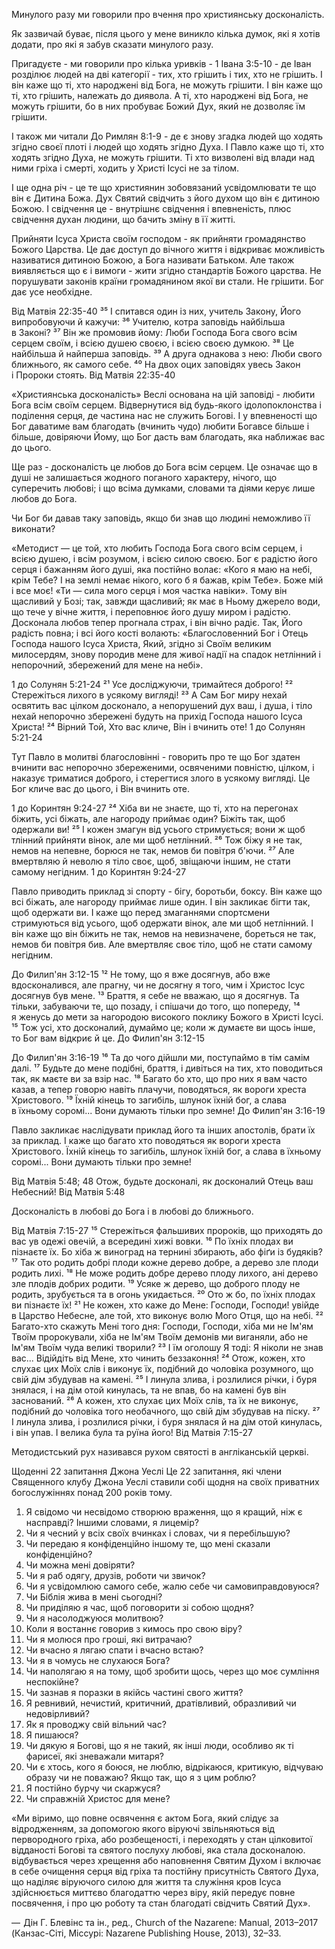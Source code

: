 Минулого разу ми говорили про вчення про християнську досконалість. 

Як зазвичай буває, після цього у мене виникло кілька думок, які я хотів додати, про які я забув сказати минулого разу. 

Пригадуєте - ми говорили про кілька уривків - 1 Івана 3:5-10 - де Іван розділює людей на дві категорії - тих, хто грішить і тих, хто не грішить. І він каже що ті, хто народжені від Бога, не можуть грішити. І він каже що ті, хто грішить, належать до диявола. А ті, хто народжені від Бога, не можуть грішити, бо в них пробуває Божий Дух, який не дозволяє їм грішити.

І також ми читали До Римлян 8:1-9 - де є знову згадка людей що ходять згідно своєї плоті і людей що ходять згідно Духа. І Павло каже що ті, хто ходять згідно Духа, не можуть грішити. Ті хто визволені від влади над ними гріха і смерті, ходить у Христі Ісусі не за тілом. 

І ще одна річ - це те що християнин зобовязаний усвідомлювати те що він є Дитина Божа. Дух Святий свідчить з його духом що він є дитиною Божою. І свідчення це - внутрішнє свідчення і впевненість, плюс свідчення духан людини, що бачить зміну в її житті.

Прийняти Ісуса Христа своїм господом - як прийняти громадянство Божого Царства. Це дає доступ до вічного життя і відкриває можливість називатися дитиною Божою, а Бога називати Батьком. Але також виявляється що є і вимоги - жити згідно стандартів Божого царства. Не порушувати законів країни громадянином якої ви стали. Не грішити. Бог дає усе необхідне.


Від Матвія 22:35-40
³⁵ І спитався один із них, учитель Закону, Його випробовуючи й кажучи: ³⁶ Учителю, котра заповідь найбільша в Законі? ³⁷ Він же промовив йому: Люби Господа Бога свого всім серцем своїм, і всією душею своєю, і всією своєю думкою. ³⁸ Це найбільша й найперша заповідь. ³⁹ А друга однакова з нею: Люби свого ближнього, як самого себе. ⁴⁰ На двох оцих заповідях увесь Закон і Пророки стоять. 
Від Матвія 22:35-40

«Християнська досконалість» Веслі основана на цій заповіді - любити Бога всім своїм серцем. Відвернутися від будь-якого ідолопоклонства і поділення серця, де частина нас не служить Богові. І у впевненості що Бог даватиме вам благодать (вчинить чудо) любити Богавсе більше і більше, довіряючи Йому, що Бог дасть вам благодать, яка наближає вас до цього. 

Ще раз - досконалість це любов до Бога всім серцем. Це означає що в душі не залишається жодного поганого характеру, нічого, що суперечить любові; і що всіма думками, словами та діями керує лише любов до Бога.

Чи Бог би давав таку заповідь, якщо би знав що людині неможливо її виконати? 

«Методист — це той, хто любить Господа Бога свого всім серцем, і всією душею, і всім розумом, і всією силою своєю. Бог є радістю його серця і бажанням його душі, яка постійно волає: «Кого я маю на небі, крім Тебе? І на землі немає нікого, кого б я бажав, крім Тебе». Боже мій і все моє! «Ти — сила мого серця і моя частка навіки». Тому він щасливий у Бозі; так, завжди щасливий; як має в Ньому джерело води, що тече у вічне життя, і переповнює його душу миром і радістю. Досконала любов тепер прогнала страх, і він вічно радіє. Так, Його радість повна; і всі його кості волають: «Благословенний Бог і Отець Господа нашого Ісуса Христа, Який, згідно зі Своїм великим милосердям, знову породив мене для живої надії на спадок нетлінний і непорочний, збережений для мене на небі».

1 до Солунян 5:21-24
²¹ Усе досліджуючи, тримайтеся доброго! ²² Стережіться лихого в усякому вигляді! ²³ А Сам Бог миру нехай освятить вас цілком досконало, а непорушений дух ваш, і душа, і тіло нехай непорочно збережені будуть на прихід Господа нашого Ісуса Христа! ²⁴ Вірний Той, Хто вас кличе, Він і вчинить оте!
1 до Солунян 5:21-24

Тут Павло в молитві благословінні - говорить про те що Бог здатен вчинити вас непорочно збереженими, освяченими повністю, цілком, і наказує триматися доброго, і стерегтися злого в усякому вигляді. Це Бог кличе вас до цього, і Він вчинить оте.

1 до Коринтян 9:24-27
²⁴ Хіба ви не знаєте, що ті, хто на перегонах біжить, усі біжать, але нагороду приймає один? Біжіть так, щоб одержали ви! 
²⁵ І кожен змагун від усього стримується; вони ж щоб тлінний прийняти вінок, але ми щоб нетлінний. ²⁶ Тож біжу я не так, немов на непевне, борюся не так, немов би повітря б'ючи. ²⁷ Але вмертвляю й неволю я тіло своє, щоб, звіщаючи іншим, не стати самому негідним.
1 до Коринтян 9:24-27

Павло приводить приклад зі спорту - бігу, боротьби, боксу. Він каже що всі біжать, але нагороду приймає лише один. І він закликає бігти так, щоб одержати ви. І каже що перед змаганнями спортсмени стримуються від усього, щоб одержати вінок, але ми щоб нетлінний. І він каже що він біжить не так, немов на невизначене, бореться не так, немов би повітря бив. Але вмертвляє своє тіло, щоб не стати самому негідним.

До Филип'ян 3:12-15
¹² Не тому, що я вже досягнув, або вже вдосконалився, але прагну, чи не досягну я того, чим і Христос Ісус досягнув був мене. ¹³ Браття, я себе не вважаю, що я досягнув. Та тільки, забуваючи те, що позаду, і спішачи до того, що попереду, ¹⁴ я женусь до мети за нагородою високого поклику Божого в Христі Ісусі. ¹⁵ Тож усі, хто досконалий, думаймо це; коли ж думаєте ви щось інше, то Бог вам відкриє й це. 
До Филип'ян 3:12-15


До Филип'ян 3:16-19
¹⁶ Та до чого дійшли ми, поступаймо в тім самім далі. ¹⁷ Будьте до мене подібні, браття, і дивіться на тих, хто поводиться так, як маєте ви за взір нас. ¹⁸ Багато бо хто, що про них я вам часто казав, а тепер говорю навіть плачучи, поводяться, як вороги хреста Христового. ¹⁹ Їхній кінець то загибіль, шлунок їхній бог, а слава в їхньому соромі... Вони думають тільки про земне!
До Филип'ян 3:16-19

Павло закликає наслідувати приклад його та інших апостолів, брати їх за приклад. І каже що багато хто поводяться як вороги хреста Христового. Їхній кінець то загибіль, шлунок їхній бог, а слава в їхньому соромі... Вони думають тільки про земне!

Від Матвія 5:48;
48 Отож, будьте досконалі, як досконалий Отець ваш Небесний!
Від Матвія  5:48

Досконалість в любові до Бога і в любові до ближнього. 

Від Матвія 7:15-27
¹⁵ Стережіться фальшивих пророків, що приходять до вас ув одежі овечій, а всередині хижі вовки.
¹⁶ По їхніх плодах ви пізнаєте їх. Бо хіба ж виноград на тернині збирають, або фіґи із будяків? ¹⁷ Так ото родить добрі плоди кожне дерево добре, а дерево зле плоди родить лихі. ¹⁸ Не може родить добре дерево плоду лихого, ані дерево зле плодів добрих родити. ¹⁹ Усяке ж дерево, що доброго плоду не родить, зрубується та в огонь укидається. ²⁰ Ото ж бо, по їхніх плодах ви пізнаєте їх! ²¹ Не кожен, хто каже до Мене: Господи, Господи! увійде в Царство Небесне, але той, хто виконує волю Мого Отця, що на небі. 
²² Багато-хто скажуть Мені того дня: Господи, Господи, хіба ми не Ім'ям Твоїм пророкували, хіба не Ім'ям Твоїм демонів ми виганяли, або не Ім'ям Твоїм чуда великі творили? ²³ І їм оголошу Я тоді: Я ніколи не знав вас... Відійдіть від Мене, хто чинить беззаконня! ²⁴ Отож, кожен, хто слухає цих Моїх слів і виконує їх, подібний до чоловіка розумного, що свій дім збудував на камені. ²⁵ І линула злива, і розлилися річки, і буря знялася, і на дім отой кинулась, та не впав, бо на камені був він заснований. ²⁶ А кожен, хто слухає цих Моїх слів, та їх не виконує, подібний до чоловіка того необачного, що свій дім збудував на піску. ²⁷ І линула злива, і розлилися річки, і буря знялася й на дім отой кинулась, і він упав. І велика була та руїна його!
Від Матвія 7:15-27

Методистський рух називався рухом святості в англіканській церкві. 

Щоденні 22 запитання Джона Уеслі
Це 22 запитання, які члени Священного клубу Джона Уеслі ставили собі щодня на своїх приватних богослужіннях понад 200 років тому.
1. Я свідомо чи несвідомо створюю враження, що я кращий, ніж є насправді? Іншими словами, я лицемір?
2. Чи я чесний у всіх своїх вчинках і словах, чи я перебільшую?
3. Чи передаю я конфіденційно іншому те, що мені сказали конфіденційно?
4. Чи можна мені довіряти?
5. Чи я раб одягу, друзів, роботи чи звичок?
6. Чи я усвідомлюю самого себе, жалю себе чи самовиправдовуюся?
7. Чи Біблія жива в мені сьогодні?
8. Чи приділяю я час, щоб поговорити зі собою щодня?
9. Чи я насолоджуюся молитвою?
10. Коли я востаннє говорив з кимось про свою віру?
11. Чи я молюся про гроші, які витрачаю?
12. Чи вчасно я лягаю спати і вчасно встаю?
13. Чи я в чомусь не слухаюся Бога?
14. Чи наполягаю я на тому, щоб зробити щось, через що моє сумління неспокійне?
15. Чи зазнав я поразки в якійсь частині свого життя?
16. Я ревнивий, нечистий, критичний, дратівливий, образливий чи недовірливий?
17. Як я проводжу свій вільний час?
18. Я пишаюся?
19. Чи дякую я Богові, що я не такий, як інші люди, особливо як ті фарисеї, які зневажали митаря?
20. Чи є хтось, кого я боюся, не люблю, відрікаюся, критикую, відчуваю образу чи не поважаю? Якщо так, що я з цим роблю?
21. Я постійно бурчу чи скаржуся?
22. Чи справжній Христос для мене?


«Ми віримо, що повне освячення є актом Бога, який слідує за відродженням, за допомогою якого віруючі звільняються від первородного гріха, або розбещеності, і переходять у стан цілковитої відданості Богові та святого послуху любові, яка стала досконалою. відбувається через хрещення або наповнення Святим Духом і включає в себе очищення серця від гріха та постійну присутність Святого Духа, що наділяє віруючого силою для життя та служіння кров Ісуса здійснюється миттєво благодаттю через віру, якій передує повне посвячення, і про цю роботу та стан благодаті свідчить Святий Дух».

—  Дін Г. Блевінс та ін., ред., Church of the Nazarene: Manual, 2013–2017 (Канзас-Сіті, Міссурі: Nazarene Publishing House, 2013), 32–33.
